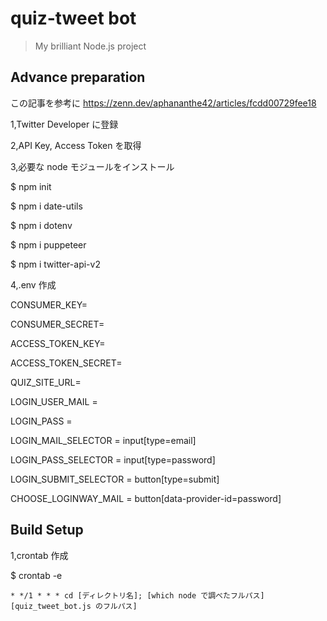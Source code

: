 # quiz-tweet bot

> My brilliant Node.js project

## Advance preparation

この記事を参考に https://zenn.dev/aphananthe42/articles/fcdd00729fee18

1,Twitter Developer に登録

2,API Key, Access Token を取得

3,必要な node モジュールをインストール

$ npm init
[](出てくる項目は全てEnter)

$ npm i date-utils

$ npm i dotenv

$ npm i puppeteer

$ npm i twitter-api-v2

4,.env 作成

CONSUMER_KEY=

CONSUMER_SECRET=

ACCESS_TOKEN_KEY=

ACCESS_TOKEN_SECRET=

QUIZ_SITE_URL=

LOGIN_USER_MAIL =

LOGIN_PASS =

LOGIN_MAIL_SELECTOR = input[type=email]

LOGIN_PASS_SELECTOR = input[type=password]

LOGIN_SUBMIT_SELECTOR = button[type=submit]

CHOOSE_LOGINWAY_MAIL = button[data-provider-id=password]

## Build Setup

1,crontab 作成

$ crontab -e

    * */1 * * * cd [ディレクトリ名]; [which node で調べたフルパス] [quiz_tweet_bot.js のフルパス]
